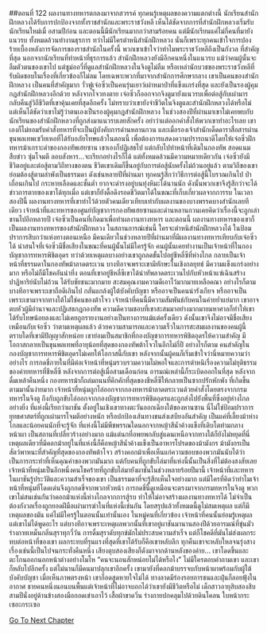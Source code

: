 ##ตอนที่ 122 ผลงานทางทหารตกลงมาจากสวรรค์
ทุกคนรู้เหตุผลของความแตกต่างนี้ นักเรียนสำนักฝึกหลวงได้รับการปกป้องจากทั้งราชสำนักและพระราชวังหลี เห็นได้ชัดจากการที่สำนักฝึกหลวงเริ่มรับนักเรียนใหม่เมื่ อสามปีก่อน และตอนนี้มีนักเรียนมากกว่าสามร้อยคน แต่มีนักเรียนแค่ไม่กี่คนที่มายังแนวรบ ทั้งหมดล้วนทำงานธุรการ
ทว่าไม่มีใครตำหนิสำนักฝึกหลวง
นั่นก็เพราะทุกคนเข้าใจการปองร้ายเบื้องหลังการจัดการของราชสำนักในครั้งนี้ พวกเขาเข้าใจว่าทำไมพระราชวังหลีถึงเป็นกังวล
ที่สำคัญที่สุด นอกจากนักเรียนที่ทำหน้าที่ธุรการแล้ว สำนักฝึกหลวงยังมีอีกคนหนึ่งในแนวรบ
แม้ว่าคนผู้นั้นจะลืมตัวตนของเขาไป แต่ซูม่ออวี๋ที่ดูแลสำนักฝึกหลวงในจิงตูไม่ลืม หรือเหล่านักบวชของพระราชวังหลีที่รับผิดชอบในเรื่องที่เกี่ยวข้องก็ไม่ลม โดยเฉพาะพวกที่มาจากสำนักการศึกษากลาง เขาเป็นคนของสำนักฝึกหลวง เป็นคนที่สำคัญมาก
วั่วฟูเจ๋อซิ่วเป็นคนรุ่นเยาว์เผ่าหมาป่าที่แข็งแกร่งที่สุด และยังเป็นรองผู้คุมกฎสำนักฝึกหลวงอีกด้วย
หลังจากโจวทงตาย เจ๋อซิ่วก็ออกจากจิงตูมายังแนวรบเพื่อต่อสู้กับเผ่ามาร กลับคืนสู่วิถีชีวิตที่เขาคุ้นเคยที่สุดอีกครั้ง
ไม่ทราบว่าเขายังจำชีวิตในจิงตูและสำนักฝึกหลวงได้หรือไม่ แต่เห็นได้ชัดว่าเขาไม่รู้ว่าตนเองเป็นรองผู้คุมกฎสำนักฝึกหลวง ในช่วงสองปีที่ผ่านมาเขาไม่เคยพบกับนักเรียนของสำนักฝึกหลวงที่ถูกส่งมาแนวรบเลยสักครั้ง อย่าว่าแต่ออกคำสั่งให้พวกเขาทำอะไรเลย เขาเองก็ไม่ยอมรับคำสั่งทหารที่จะเป็นผู้บังคับการด่านหลานกวน และเมื่อรองเจ้าสำนักเด็ดดาราสื่อสารผ่านขุนพลเทพเซวียเหอที่ได้รับอภัยโทษแล้วในตอนนี้ เพื่อต้องการแสดงความปรารถนาดีโดยให้เจ๋อซิ่วฝึกทหารม้าเกราะดำของกองทัพเฮยซาน เขาเองก็ปฏิเสธไป แต่กลับไปทำหน้าที่เดิมในกองทัพ
สอดแนม สืบข่าว ซุ่มโจมตี ลอบสังหาร...จะเรียกอย่างไรก็ได้ แต่ทั้งหมดล้วนมีความหมายเดียวกัน
เจ๋อซิ่วยังมีชีวิตอยู่และต่อสู้ตามวิถีทางของตน
ชีวิตเขาเดิมก็ขึ้นอยู่กับการต่อสู้นับครั้งไม่ถ้วนอยู่แล้ว
ตามวิถีของเขา ย่อมต้องสู้ตามลำพังเป็นธรรมดา
ดังเช่นหลายปีที่ผ่านมา ทุกคนรู้สึกว่าวิธีการต่อสู้นี้โบราณเกินไป ป่าเถื่อนเกินไป กระหายเลือดและชั้นต่ำ ยากจะดำรงอยู่บนทุ่งหิมะได้นานนัก ดังนั้นพวกเขาจึงรู้สึกว่าจะได้ข่าวการตายของเขาได้ทุกเมื่อ แต่เขาก็ยังดื้อดึงรอดชีวิตมาได้ในขณะที่เก็บเกี่ยวผลจากการรบ
ในเวลาสองปีนี้ ผลงานทางทหารที่เขาทำไว้ด้วยตัวคนเดียวเทียบเท่ากับผลงานของบางพรรคบางสำนักเลยทีเดียว
เจ้าหน้าที่และทหารของศูนย์บัญชาการกองทัพเฮยซานและด่านหลานกวนเคยคิดว่าเรื่องนี้จะถูกเล่าขานไปอีกหลายปี
เจ๋อซิ่วเป็นคนที่เกิดมาเพื่อทำผลงานทางทหาร
และตอนนี้ ผลงานทางทหารของเขาก็เป็นผลงานทางทหารของสำนักฝึกหลวง
ในสถานการณ์เช่นนี้ ใครจะตำหนิสำนักฝึกหลวงได้
ในป้อมปราการสิบกว่าแห่งทางตอนเหนือ มีคนเดียวในช่วงหลายปีที่ผ่านมาที่มีผลงานทางทหารเทียบกับเจ๋อซิ่วได้
น่าสนใจที่เจ๋อซิ่วมีชื่อเสียงในขณะที่คนผู้นั้นไม่มีใครรู้จัก
คนผู้นั้นเคยทำงานเป็นเจ้าหน้าที่ในกองบัญชาการทหารพิชิตอุดร ทว่าด้วยเหตุผลบางอย่างเขาถูกลดขั้นไปอยู่ชีหลี่ซีที่ห่างไกล กลายเป็นเจ้าหน้าที่ธรรมดาในกองทัพม้าลาดตระเวน บางทีอาจเพราะเขามีทักษะในเชิงกลยุทธ์ มีความแข็งแกร่งอย่างมาก หรือไม่ก็มีโชคอันน่าทึ่ง ตอนที่เขาอยู่ชีหลี่ซีเขาได้นำทัพลาดตระเวนไปกับหัวหน้าแซ่เฉินสร้างปาฏิหาริย์นับไม่ถ้วน ได้รับชัยชนะมากมาย สะสมคุณงามความดีเอาไว้มากมายเหลือคณา
อย่างไรก็ตาม บางทีอาจเพราะเขาถือดีเกินไป กลั่นแกล้งผู้ใต้บังคับบัญชา หรืออาจเป็นคนน่ารังเกียจ หรืออาจเป็นเพราะเขามาจากทางใต้ไม่ใช่คนของต้าโจว เจ้าหน้าที่คนนี้มีความสัมพันธ์กับคนในค่ายย่ำแย่มาก เขาอาจตบหัวผู้มีอำนาจและปฏิเสธกฎกองทัพ ความดีความชอบที่เขาสะสมมาอย่างมากมายมหาศาลก็ทำให้เขาได้รับโทษน้อยลงและไม่เคยถูกรายงานอย่างเป็นทางการแม้แต่ครั้งเดียว ดังนั้นเขาจึงไม่อาจมีชื่อเสียงเหมือนกับเจ๋อซิ่ว
ว่าตามเหตุผลแล้ว ด้วยความสามารถและความเร็วในการสะสมผลงานของคนผู้นี้ ตราบใดที่เขามีปัญญาสักหน่อย เขาย่อมเป็นสมาชิกที่กองบัญชาการทหารพิชิตอุดรให้ความสำคัญ มีโอกาสกลายเป็นขุนพลเทพที่อายุน้อยที่สุดของกองทัพต้าโจวในอีกไม่กี่ปี อย่างไรก็ตาม คนสำคัญในกองบัญชาการทหารพิชิตอุดรไม่เคยให้โอกาสนี้กับเขา หลังจากนั้นผู้คนก็เริ่มเข้าใจว่านี่หมายความว่าอย่างไร
การกดขี่ภายในที่มีต่อเจ้าหน้าที่หนุ่มรวบรวมความไม่พอใจและการตำหนิเรื่องความไม่ยุติธรรมของค่ายทหารที่ชีหลี่ซี หลังจากการต่อสู้เมื่อสามเดือนก่อน อารมณ์เหล่านี้ก็ระเบิดออกในที่สุด หลังจากดื่มเหล้าคืนหนึ่ง กองทหารม้าก็ถล่มถนนที่คึกคักที่สุดของชีหลี่ซีให้กลายเป็นซากปรักหักพัง
ที่เกิดขึ้นตามมานั้นง่ายมาก เจ้าหน้าที่หนุ่มถูกไล่ออกจากกองทหารม้าลาดตระเวนด้วยคำสั่งโดยตรงจากกรมทหารในจิงตู ถึงกับถูกขับไล่ออกจากกองบัญชาการทหารพิชิตอุดรและถูกส่งไปยังพื้นที่ซึ่งอยู่ห่างไกลอย่างยิ่ง
ที่แห่งนี้เรียกว่าผาชัน ตั้งอยู่ในเชิงเขาทางตะวันออกเฉียงใต้ของหานซาน นี่ไม่ใช่ป้อมปราการยุทธศาสตร์ที่ถูกเผ่ามารโจมตีอย่างหนัก หรือปกป้องเส้นทางขนส่งเสบียงอันสำคัญ เป็นแค่ที่เลี้ยงม้าห่างไกลและน้อยคนนักที่จะรู้จัก
ที่แห่งนี้ไม่มีพืชพรรณใดนอกจากหญ้าสีน้ำค้างแข็งที่เติบโตท่ามกลางหน้าผา เป็นสถานที่เปลี่ยวร้างอย่างมาก แม้แต่นกที่อพยพกลับสู่แดนเหนือจากทางใต้ก็ยังไม่หยุดที่นี่ เหตุผลเดียวที่มีคอกม้าอยู่ในที่แห่งนี้ก็คือหญ้าสีน้ำค้างแข็งเป็นอาหารโปรดของม้ามังกร
ม้ามังกรเป็นสัตว์พาหนะที่สำคัญที่สุดของกองทัพต้าโจว สร้างคอกม้าเพื่อเห็นแก่ความชอบของพวกมันนับได้ว่าเป็นการกระทำที่เห็นคุณค่าของพวกมันมาก แต่กับคนที่ถูกขับไล่มาที่แห่งนี้นั้นเป็นสิ่งที่ไม่ต้องสงสัยเลย
เจ้าหน้าที่หนุ่มเป็นอีกหนึ่งคนโชคร้ายที่ถูกขับไล่มายังผาชันในช่วงหลายร้อยปีมานี้
เจ้าหน้าที่และทหารในผาชันรู้ประวัติและความสำเร็จของเขา เป็นธรรมดาที่จะรู้สึกเห็นใจอย่างมาก แต่มีใครที่คิดว่าทำไมเจ้าหน้าที่หนุ่มที่โดดเด่นจึงถูกกดขี่จากพวกหัวหน้า การกดขี่นี้ดูเหมือนจะตรงมาจากกรมทหารในจิงตู พวกเขาไม่สนเช่นกันว่าคอกม้าแห่งนี้ห่างไกลจากการสู้รบ ทำให้ไม่อาจสร้างผลงานทางทหารได้ ไม่จำเป็นต้องกังวลเรื่องถูกยอดฝีมือเผ่ามารฆ่าในที่แห่งนี้เช่นกัน
โดยสรุปแล้วทั้งหมดนี้ดูไม่สมเหตุผล แต่ก็มีเหตุผลของมัน แค่ไม่มีใครรู้ในตอนนั้นเท่านั้นเอง
ในหมู่คนที่เกี่ยวข้อง เจ้าหน้าที่คนนั้นย่อมรู้เหตุผล แต่เขาไม่ได้พูดอะไร แต่บางทีอาจเพราะเหตุผลพวกนั้นที่เขาอยู่ผาชันมานานสองปีด้วยอารมณ์ที่ขุ่นมัว ร่างกายเหม็นกลิ่นสุราทุกวี่วัน
การดื่มสุราดับทุกข์มักไม่ประสบความสำเร็จ แต่ก็โชคดีที่มันไม่ส่งผลกระทบต่อหน้าที่ของเขา ผลกระทบที่รุนแรงที่สุดที่เขาได้รับก็คือเขาหลับลึก ทุกคืนเขาจะหลับใหลจนรุ่งสาง เรื่องเช่นนี้เป็นไปจนกระทั่งคืนหนึ่ง เสียงตุบสองเสียงก็ดังมาจากด้านหลังของค่าย...
เขาโดดขึ้นและตะโกนออกนอกหน้าต่างอย่างโมโห “คนจะนอนสักหน่อยไม่ได้หรือไง”
ไม่มีใครตอบคำถามเขา และเขาก็หลับไปอีกครั้ง แต่ไม่นานก็มีคนมาปลุกเขาอีกครั้ง
เขามายังที่คอกม้าบรรจบกับหน้าผาพร้อมกับผู้ใต้บังคับบัญชา เมื่อเห็นภาพตรงหน้า เขาก็อดสูดหายใจไม่ได้
ทางลาดมีร่องรอยการชนและฝุ่นก็ลอยฟุ้งในอากาศ ชายคนหนึ่งนอนบนพื้นแต่เจ้าหน้าที่ไม่อาจบอกได้ว่าเขายังมีชีวิตหรือไม่ เด็กสาวอายุสิบสองสิบสามปีนั่งอยู่ด้านข้างสองมือกอดเข่าเอาไว้ เสื้อผ้าขาดวิ่น ร่างกายปกคลุมไปด้วยดินโคลน ใบหน้ากระเซอะกระเซอ


[Go To Next Chapter]( ./795.md)